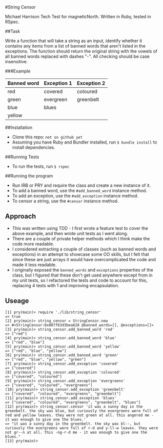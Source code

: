 #String Censor

Michael Harrison Tech Test for magneticNorth. Written in Ruby, tested in RSpec.

##Task

Write a function that will take a string as an input, identify whether it contains any items from a list of banned words that aren't listed in the exceptions. The function should return the original string with the vowels of all banned words replaced with dashes "-".  All checking should be case insensitive.

###Example

|Banned word|Exception 1|Exception 2|
|-----------|-----------|-----------|
|red        |covered    |coloured   |
|green      |evergreen  |greenbelt  |
|blue       |blues      |           |
|yellow     |           |           |

##Installation
- Clone this repo: `not on github yet`
- Assuming you have Ruby and Bundler installed, run `$ bundle install` to install dependencies.

##Running Tests
- To run the tests, run `$ rspec`

##Running the program
- Run IRB or PRY and require the class and create a new instance of it.
- To add a banned word, use the `#add_banned_word` instance method.
- To add an exception, use the `#add_exception` instance method.
- To censor a string, use the `#censor` instance method.

## Approach
 - This was written using TDD - I first wrote a feature test to cover the above example, and then wrote unit tests as I went along.
 - There are a couple of private helper methods which I think make the code more readable. 
 - I considered extracting a couple of classes (such as banned words and exceptions) in an attempt to showcase some OO skills, but I felt that since these are just arrays it would have overcomplicated the code and made it less readable.
 - I originally exposed the `banned_words` and `exceptions` properties of the class, but I figured that these don't get used anywhere except from in my unit tests, so I refactored the tests and code to account for this, replacing 4 tests with 1 and improving encapsulation. 

## Useage

```
[1] pry(main)> require './lib/string_censor'
=> true
[2] pry(main)> string_censor = StringCensor.new
=> #<StringCensor:0x007f83d3bea628 @banned_words=[], @exceptions=[]>
[3] pry(main)> string_censor.add_banned_word 'red'
=> ["red"]
[4] pry(main)> string_censor.add_banned_word 'blue'
=> ["red", "blue"]
[5] pry(main)> string_censor.add_banned_word 'yellow'
=> ["red", "blue", "yellow"]
[6] pry(main)> string_censor.add_banned_word 'green'
=> ["red", "blue", "yellow", "green"]
[7] pry(main)> string_censor.add_exception 'covered'
=> ["covered"]
[8] pry(main)> string_censor.add_exception 'coloured'
=> ["covered", "coloured"]
[9] pry(main)> string_censor.add_exception 'evergreens'
=> ["covered", "coloured", "evergreens"]
[10] pry(main)> string_censor.add_exception 'greenbelt'
=> ["covered", "coloured", "evergreens", "greenbelt"]
[11] pry(main)> string_censor.add_exception 'blues'
=> ["covered", "coloured", "evergreens", "greenbelt", "blues"]
[12] pry(main)> string_censor.censor 'it was a sunny day in the greenbelt. the sky was blue, but curiously the evergreens were full of red and yellow leaves. they were not green at all. this angered me - it was enough to give one the blues.'
=> "it was a sunny day in the greenbelt. the sky was bl--, but curiously the evergreens were full of r-d and y-ll-w leaves. they were not gr--n at all. this -ng-r-d me - it was enough to give one the blues."
[13] pry(main)>
```